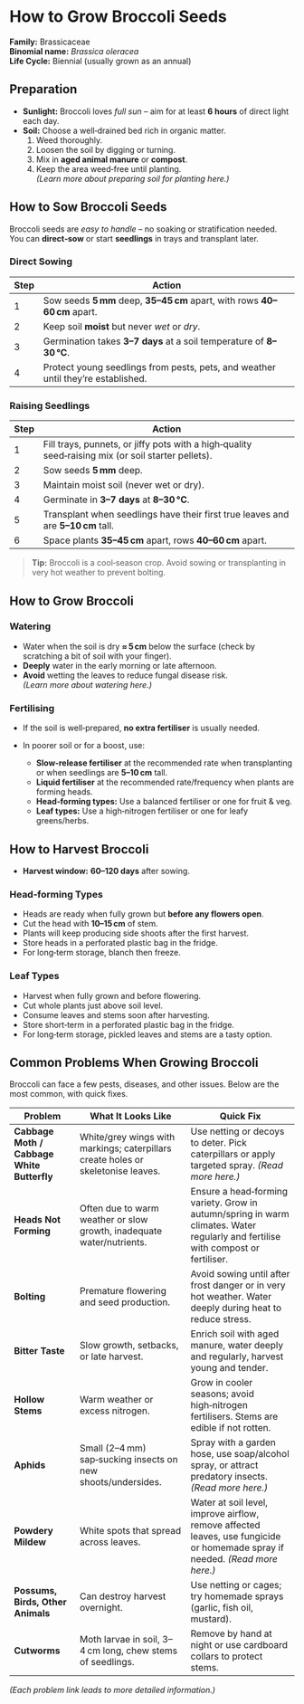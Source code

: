 # How to Grow Broccoli Seeds

**Family:** Brassicaceae  
**Binomial name:** _Brassica oleracea_  
**Life Cycle:** Biennial (usually grown as an annual)

## Preparation

- **Sunlight:** Broccoli loves *full sun* – aim for at least **6 hours** of direct light each day.  
- **Soil:** Choose a well‑drained bed rich in organic matter.  
  1. Weed thoroughly.  
  2. Loosen the soil by digging or turning.  
  3. Mix in **aged animal manure** or **compost**.  
  4. Keep the area weed‑free until planting.  
  *(Learn more about preparing soil for planting here.)*

## How to Sow Broccoli Seeds

Broccoli seeds are *easy to handle* – no soaking or stratification needed.  
You can **direct‑sow** or start **seedlings** in trays and transplant later.

### Direct Sowing

| Step | Action |
|------|--------|
| 1 | Sow seeds **5 mm** deep, **35–45 cm** apart, with rows **40–60 cm** apart. |
| 2 | Keep soil **moist** but never *wet* or *dry*. |
| 3 | Germination takes **3–7 days** at a soil temperature of **8–30 °C**. |
| 4 | Protect young seedlings from pests, pets, and weather until they’re established. |

### Raising Seedlings

| Step | Action |
|------|--------|
| 1 | Fill trays, punnets, or jiffy pots with a high‑quality seed‑raising mix (or soil starter pellets). |
| 2 | Sow seeds **5 mm** deep. |
| 3 | Maintain moist soil (never wet or dry). |
| 4 | Germinate in **3–7 days** at **8–30 °C**. |
| 5 | Transplant when seedlings have their first true leaves and are **5–10 cm** tall. |
| 6 | Space plants **35–45 cm** apart, rows **40–60 cm** apart. |

> **Tip:** Broccoli is a cool‑season crop. Avoid sowing or transplanting in very hot weather to prevent bolting.

## How to Grow Broccoli

### Watering

- Water when the soil is dry **≈ 5 cm** below the surface (check by scratching a bit of soil with your finger).  
- **Deeply** water in the early morning or late afternoon.  
- **Avoid** wetting the leaves to reduce fungal disease risk.  
  *(Learn more about watering here.)*

### Fertilising

- If the soil is well‑prepared, **no extra fertiliser** is usually needed.  
- In poorer soil or for a boost, use:

  * **Slow‑release fertiliser** at the recommended rate when transplanting or when seedlings are **5–10 cm** tall.  
  * **Liquid fertiliser** at the recommended rate/frequency when plants are forming heads.

  - **Head‑forming types:** Use a balanced fertiliser or one for fruit & veg.  
  - **Leaf types:** Use a high‑nitrogen fertiliser or one for leafy greens/herbs.

## How to Harvest Broccoli

- **Harvest window:** **60–120 days** after sowing.

### Head‑forming Types

- Heads are ready when fully grown but **before any flowers open**.  
- Cut the head with **10–15 cm** of stem.  
- Plants will keep producing side shoots after the first harvest.  
- Store heads in a perforated plastic bag in the fridge.  
- For long‑term storage, blanch then freeze.

### Leaf Types

- Harvest when fully grown and before flowering.  
- Cut whole plants just above soil level.  
- Consume leaves and stems soon after harvesting.  
- Store short‑term in a perforated plastic bag in the fridge.  
- For long‑term storage, pickled leaves and stems are a tasty option.

## Common Problems When Growing Broccoli

Broccoli can face a few pests, diseases, and other issues. Below are the most common, with quick fixes.

| Problem | What It Looks Like | Quick Fix |
|---------|--------------------|-----------|
| **Cabbage Moth / Cabbage White Butterfly** | White/grey wings with markings; caterpillars create holes or skeletonise leaves. | Use netting or decoys to deter. Pick caterpillars or apply targeted spray. *(Read more here.)* |
| **Heads Not Forming** | Often due to warm weather or slow growth, inadequate water/nutrients. | Ensure a head‑forming variety. Grow in autumn/spring in warm climates. Water regularly and fertilise with compost or fertiliser. |
| **Bolting** | Premature flowering and seed production. | Avoid sowing until after frost danger or in very hot weather. Water deeply during heat to reduce stress. |
| **Bitter Taste** | Slow growth, setbacks, or late harvest. | Enrich soil with aged manure, water deeply and regularly, harvest young and tender. |
| **Hollow Stems** | Warm weather or excess nitrogen. | Grow in cooler seasons; avoid high‑nitrogen fertilisers. Stems are edible if not rotten. |
| **Aphids** | Small (2–4 mm) sap‑sucking insects on new shoots/undersides. | Spray with a garden hose, use soap/alcohol spray, or attract predatory insects. *(Read more here.)* |
| **Powdery Mildew** | White spots that spread across leaves. | Water at soil level, improve airflow, remove affected leaves, use fungicide or homemade spray if needed. *(Read more here.)* |
| **Possums, Birds, Other Animals** | Can destroy harvest overnight. | Use netting or cages; try homemade sprays (garlic, fish oil, mustard). |
| **Cutworms** | Moth larvae in soil, 3–4 cm long, chew stems of seedlings. | Remove by hand at night or use cardboard collars to protect stems. |

*(Each problem link leads to more detailed information.)*